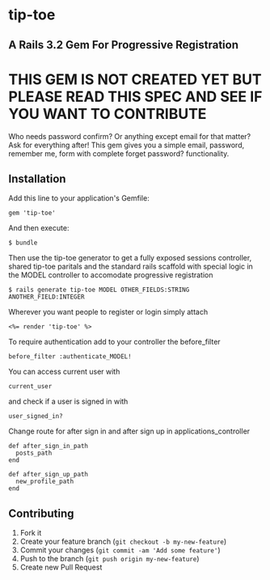 tip-toe
=======

A Rails 3.2 Gem For Progressive Registration
---------

THIS GEM IS NOT CREATED YET BUT PLEASE READ THIS SPEC AND SEE IF YOU WANT TO CONTRIBUTE
===================

Who needs password confirm? Or anything except email for that matter? Ask for everything after! This gem gives you a simple email, password, remember me, form with complete forget password? functionality.

## Installation

Add this line to your application's Gemfile:

    gem 'tip-toe'

And then execute:

    $ bundle

Then use the tip-toe generator to get a fully exposed sessions controller, shared tip-toe paritals and the standard rails scaffold with special logic in the MODEL controller to accomodate progressive registration

    $ rails generate tip-toe MODEL OTHER_FIELDS:STRING ANOTHER_FIELD:INTEGER

Wherever you want people to register or login simply attach

    <%= render 'tip-toe' %>

To require authentication add to your controller the before_filter

    before_filter :authenticate_MODEL!

You can access current user with

    current_user

and check if a user is signed in with 

    user_signed_in?

Change route for after sign in and after sign up in applications_controller

    def after_sign_in_path
      posts_path
    end

    def after_sign_up_path
      new_profile_path
    end




## Contributing

1. Fork it
2. Create your feature branch (`git checkout -b my-new-feature`)
3. Commit your changes (`git commit -am 'Add some feature'`)
4. Push to the branch (`git push origin my-new-feature`)
5. Create new Pull Request
